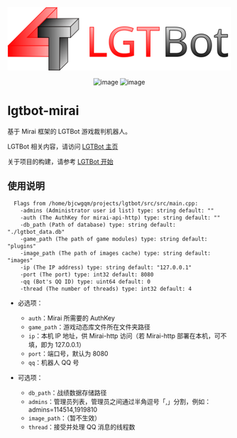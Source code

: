 <div align="center">

![Logo](https://github.com/Slontia/lgtbot/blob/master/images/gradient_logo_text.svg)

![image](https://img.shields.io/badge/author-slontia-blue.svg) ![image](https://img.shields.io/badge/language-c++20-green.svg)

</div>

# lgtbot-mirai

基于 Mirai 框架的 LGTBot 游戏裁判机器人。

LGTBot 相关内容，请访问 [LGTBot 主页](http://github/Slontia/lgtbot)

关于项目的构建，请参考 [LGTBot 开始](https://github.com/Slontia/lgtbot#2-%E5%BC%80%E5%A7%8B)

## 使用说明

```
  Flags from /home/bjcwgqm/projects/lgtbot/src/src/main.cpp:
    -admins (Administrator user id list) type: string default: ""
    -auth (The AuthKey for mirai-api-http) type: string default: ""
    -db_path (Path of database) type: string default: "./lgtbot_data.db"
    -game_path (The path of game modules) type: string default: "plugins"
    -image_path (The path of images cache) type: string default: "images"
    -ip (The IP address) type: string default: "127.0.0.1"
    -port (The port) type: int32 default: 8080
    -qq (Bot's QQ ID) type: uint64 default: 0
    -thread (The number of threads) type: int32 default: 4
```

- 必选项：
    - `auth`：Mirai 所需要的 AuthKey
    - `game_path`：游戏动态库文件所在文件夹路径
    - `ip`：本机 IP 地址，供 Mirai-http 访问（若 Mirai-http 部署在本机，可不填，即为 127.0.0.1）
    - `port`：端口号，默认为 8080
    - `qq`：机器人 QQ 号

- 可选项：
    - `db_path`：战绩数据存储路径
    - `admins`：管理员列表，管理员之间通过半角逗号「,」分割，例如：admins=114514,1919810
    - `image_path`：（暂不生效）
    - `thread`：接受并处理 QQ 消息的线程数

